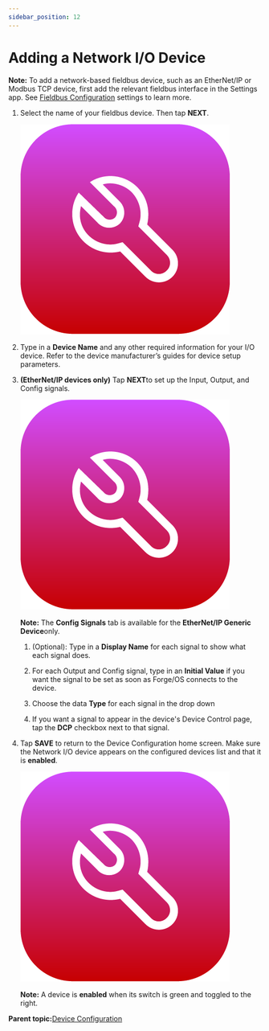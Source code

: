 ```yaml
---
sidebar_position: 12
---
```


# Adding a Network I/O Device

**Note:** To add a network-based fieldbus device, such as an EtherNet/IP or Modbus TCP device, first add the relevant fieldbus interface in the Settings app. See [Fieldbus Configuration](../Settings/FieldbusConfiguration.md) settings to learn more.

1.  Select the name of your fieldbus device. Then tap **NEXT**.

    ![](../Images/DeviceConfiguration/DeviceConfiguration-Icon.png)

2.  Type in a **Device Name** and any other required information for your I/O device. Refer to the device manufacturer’s guides for device setup parameters.

3.  **\(EtherNet/IP devices only\)** Tap **NEXT**to set up the Input, Output, and Config signals.

    ![](../Images/DeviceConfiguration/DeviceConfiguration-Icon.png)

    **Note:** The **Config Signals** tab is available for the **EtherNet/IP Generic Device**only.

    1.  \(Optional\): Type in a **Display Name** for each signal to show what each signal does.

    2.  For each Output and Config signal, type in an **Initial Value** if you want the signal to be set as soon as Forge/OS connects to the device.

    3.  Choose the data **Type** for each signal in the drop down

    4.  If you want a signal to appear in the device's Device Control page, tap the **DCP** checkbox next to that signal.

4.  Tap **SAVE** to return to the Device Configuration home screen. Make sure the Network I/O device appears on the configured devices list and that it is ​**enabled**​.

    ![](../Images/DeviceConfiguration/DeviceConfiguration-Icon.png)

    **Note:** A device is **enabled** when its switch is green and toggled to the right.


**Parent topic:**[Device Configuration](../DeviceConfiguration/DeviceConfigurationOverview.md)

